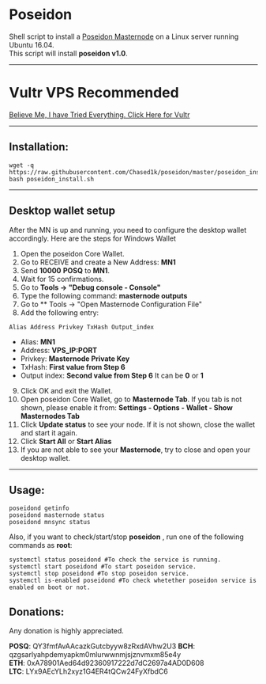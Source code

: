 # Poseidon
Shell script to install a [Poseidon Masternode](http://poseidon.network/) on a Linux server running Ubuntu 16.04.  
This script will install **poseidon v1.0**.
***
# Vultr VPS Recommended
[Believe Me, I have Tried Everything. Click Here for Vultr](https://www.vultr.com/?ref=7410771)
***
## Installation:
```
wget -q https://raw.githubusercontent.com/Chased1k/poseidon/master/poseidon_install.sh
bash poseidon_install.sh
```
***

## Desktop wallet setup

After the MN is up and running, you need to configure the desktop wallet accordingly. Here are the steps for Windows Wallet
1. Open the poseidon Core Wallet.
2. Go to RECEIVE and create a New Address: **MN1**
3. Send **10000** **POSQ** to **MN1**.
4. Wait for 15 confirmations.
5. Go to **Tools -> "Debug console - Console"**
6. Type the following command: **masternode outputs**
7. Go to  ** Tools -> "Open Masternode Configuration File"
8. Add the following entry:
```
Alias Address Privkey TxHash Output_index
```
* Alias: **MN1**
* Address: **VPS_IP:PORT**
* Privkey: **Masternode Private Key**
* TxHash: **First value from Step 6** 
* Output index:  **Second value from Step 6** It can be **0** or **1**
9. Click OK and exit the Wallet.
10. Open poseidon Core Wallet, go to **Masternode Tab**. If you tab is not shown, please enable it from: **Settings - Options - Wallet - Show Masternodes Tab**
11. Click **Update status** to see your node. If it is not shown, close the wallet and start it again.
10. Click **Start All** or **Start Alias**
11. If you are not able to see your **Masternode**, try to close and open your desktop wallet.
***

## Usage:
```
poseidond getinfo
poseidond masternode status
poseidond mnsync status
```
Also, if you want to check/start/stop **poseidon** , run one of the following commands as **root**:
```
systemctl status poseidond #To check the service is running.
systemctl start poseidond #To start poseidon service.
systemctl stop poseidond #To stop poseidon service.
systemctl is-enabled poseidond #To check whetether poseidon service is enabled on boot or not.
```


## Donations:  

Any donation is highly appreciated.  

**POSQ**: QY3fmfAvAAcazkGutcbyyw8zRxdAVhw2U3 
**BCH**: qzgsarlyahpdemyapkm0mlurwwnmjsjznvmxm85e4y  
**ETH**: 0xA78901Aed64d92360917222d7dC2697a4AD0D608  
**LTC**: LYx9AEcYLh2xyz1G4ER4tQCw24FyXfbdC6  
